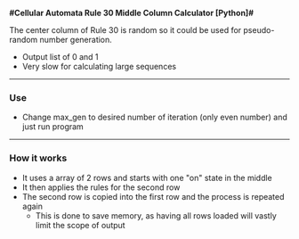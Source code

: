 **#Cellular Automata Rule 30 Middle Column Calculator [Python]#**

The center column of Rule 30 is random so it could be used for pseudo-random number generation.

* Output list of 0 and 1
* Very slow for calculating large sequences

-----

### Use
* Change max_gen to desired number of iteration (only even number) and just run program

-----

### How it works
* It uses a array of 2 rows and starts with one "on" state in the middle
* It then applies the rules for the second row
* The second row is copied into the first row and the process is repeated again
	- This is done to save memory, as having all rows loaded will vastly limit the scope of output
